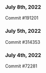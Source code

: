 ### July 8th, 2022

Commit #191201

### July 5th, 2022

Commit #314353


### July 4th, 2022

Commit #72281
